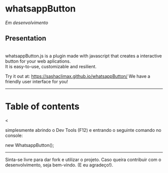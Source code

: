 # whatsappButton
*Em desenvolvimento*<br>

## Presentation
<br>whatsappButton.js is a plugin made with javascript that creates a interactive button for your web aplications.
<br>It is easy-to-use, customizable and resilient.

Try it out at: https://sashaclimax.github.io/whatsappButton/
We have a friendly user interface for you!

------------------------------------------------

<h1><strong>Table of contents</strong></h1>

<<strong></strong>


simplesmente abrindo o Dev Tools (F12) e entrando o seguinte comando no console:

new WhatsappButton();

------------------------------------------------

Sinta-se livre para dar fork e utilizar o projeto.
Caso queira contribuir com o desenvolvimento, seja bem-vindo. (E eu agradeço!).
